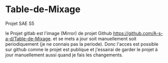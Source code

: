 # Table-de-Mixage
Projet SAE S5

le Projet gitlab est l'image (Mirror) de projet Github https://github.com/A-s-a-d/Table-de-Mixage. et se mets a jour soit manuellement soit periodiquement (je ne connais pas la periode).
Donc l'acces est possible sur github comme le projet est publique et j'essairai de garder le projet à jour manuellement aussi quand je fais les changements.
